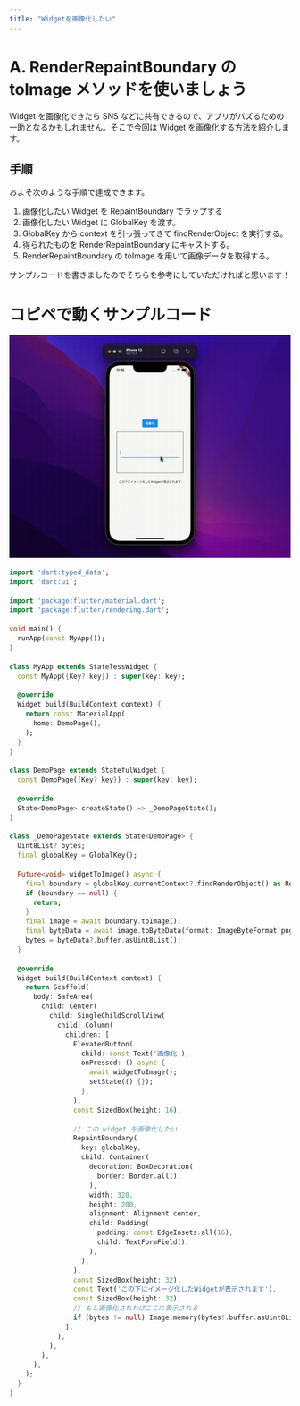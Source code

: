 ```yaml
---
title: "Widgetを画像化したい"
---
```


# A. RenderRepaintBoundary の toImage メソッドを使いましょう

Widget を画像化できたら SNS などに共有できるので、アプリがバズるための一助となるかもしれません。そこで今回は Widget を画像化する方法を紹介します。

## 手順

およそ次のような手順で達成できます。

1. 画像化したい Widget を RepaintBoundary でラップする
1. 画像化したい Widget に GlobalKey を渡す。
1. GlobalKey から context を引っ張ってきて findRenderObject を実行する。
1. 得られたものを RenderRepaintBoundary にキャストする。
1. RenderRepaintBoundary の toImage を用いて画像データを取得する。

サンプルコードを書きましたのでそちらを参考にしていただければと思います！

# コピペで動くサンプルコード

![](/images/q11/1.gif)

```dart
import 'dart:typed_data';
import 'dart:ui';

import 'package:flutter/material.dart';
import 'package:flutter/rendering.dart';

void main() {
  runApp(const MyApp());
}

class MyApp extends StatelessWidget {
  const MyApp({Key? key}) : super(key: key);

  @override
  Widget build(BuildContext context) {
    return const MaterialApp(
      home: DemoPage(),
    );
  }
}

class DemoPage extends StatefulWidget {
  const DemoPage({Key? key}) : super(key: key);

  @override
  State<DemoPage> createState() => _DemoPageState();
}

class _DemoPageState extends State<DemoPage> {
  Uint8List? bytes;
  final globalKey = GlobalKey();

  Future<void> widgetToImage() async {
    final boundary = globalKey.currentContext?.findRenderObject() as RenderRepaintBoundary?;
    if (boundary == null) {
      return;
    }
    final image = await boundary.toImage();
    final byteData = await image.toByteData(format: ImageByteFormat.png);
    bytes = byteData?.buffer.asUint8List();
  }

  @override
  Widget build(BuildContext context) {
    return Scaffold(
      body: SafeArea(
        child: Center(
          child: SingleChildScrollView(
            child: Column(
              children: [
                ElevatedButton(
                  child: const Text('画像化'),
                  onPressed: () async {
                    await widgetToImage();
                    setState(() {});
                  },
                ),
                const SizedBox(height: 16),

                // この widget を画像化したい
                RepaintBoundary(
                  key: globalKey,
                  child: Container(
                    decoration: BoxDecoration(
                      border: Border.all(),
                    ),
                    width: 320,
                    height: 200,
                    alignment: Alignment.center,
                    child: Padding(
                      padding: const EdgeInsets.all(16),
                      child: TextFormField(),
                    ),
                  ),
                ),
                const SizedBox(height: 32),
                const Text('この下にイメージ化したWidgetが表示されます'),
                const SizedBox(height: 32),
                // もし画像化されればここに表示される
                if (bytes != null) Image.memory(bytes!.buffer.asUint8List())
              ],
            ),
          ),
        ),
      ),
    );
  }
}
```

